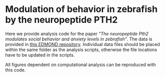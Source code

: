 #  Modulation of behavior in zebrafish by the neuropeptide PTH2 

Here we provide analysis code for the paper _"The neuropeptide Pth2 modulates social behavior and anxiety levels in zebrafish"_. 
The data is provided in [this EDMOND repository](https://dx.doi.org/10.17617/3.6v). Individual data files should be placed within the same folder as the analysis scripts, 
otherwise the file locations have to be updated in the scripts.

All figures dependent on computational analysis can be reproduced with this code. 
